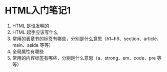 # HTML入门笔记1


1. HTML 是谁发明的
2. HTML 起手应该写什么
3. 常用的表章节的标签有哪些，分别是什么意思（h1~h6、section、article、main、aside 等等）
4. 全局属性有哪些
5. 常用的内容标签有哪些，分别是什么意思（a、strong、em、code、pre 等等）


